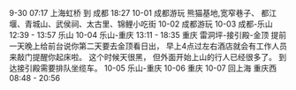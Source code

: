 9-30 07:17 上海虹桥  到 成都 18:27 
10-01 成都游玩
熊猫基地,宽窄巷子、
都江堰、青城山、武侯祠、太古里、锦鲤小吃街
10-02 成都游玩
10-03 成都-乐山 12:39 - 13:57 乐山
10-04 乐山-重庆 13:11 - 18:35 重庆
雷洞坪-接引殿-金顶
提前一天晚上给前台说你第二天要去金顶看日出，
早上4点过左右酒店就会有工作人员来敲门提醒你起床啦。
这个时候天很黑，
但外面开始上山的行人已经很多了。
到达接引殿需要排队坐缆车。
10-05 乐山-重庆
10-06 重庆
10-07 回上海 重庆西 08:48 - 20:56